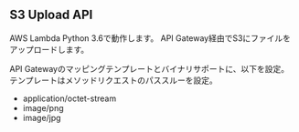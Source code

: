 ## S3 Upload API

AWS Lambda Python 3.6で動作します。
API Gateway経由でS3にファイルをアップロードします。

API Gatewayのマッピングテンプレートとバイナリサポートに、以下を設定。
テンプレートはメソッドリクエストのパススルーを設定。

* application/octet-stream
* image/png
* image/jpg
